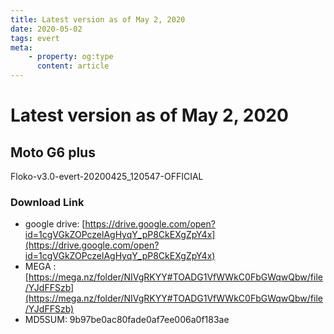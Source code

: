 ```yaml
---
title: Latest version as of May 2, 2020
date: 2020-05-02
tags: evert
meta:
    - property: og:type
      content: article
---
```


# Latest version as of May 2, 2020

## Moto G6 plus

Floko-v3.0-evert-20200425_120547-OFFICIAL

### Download Link
- google drive: [https://drive.google.com/open?id=1cgVGkZOPczelAgHyqY_pP8CkEXgZpY4x](https://drive.google.com/open?id=1cgVGkZOPczelAgHyqY_pP8CkEXgZpY4x)
- MEGA : [https://mega.nz/folder/NIVgRKYY#TOADG1VfWWkC0FbGWqwQbw/file/YJdFFSzb](https://mega.nz/folder/NIVgRKYY#TOADG1VfWWkC0FbGWqwQbw/file/YJdFFSzb)
- MD5SUM: 9b97be0ac80fade0af7ee006a0f183ae